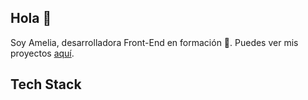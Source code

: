 ## Hola 👋
Soy Amelia, desarrolladora Front-End en formación 🌱. Puedes ver mis proyectos [aquí](https:).

## Tech Stack

